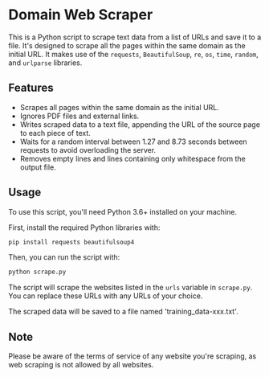 # Domain Web Scraper

This is a Python script to scrape text data from a list of URLs and save it to a file. It's designed to scrape all the pages within the same domain as the initial URL. It makes use of the `requests`, `BeautifulSoup`, `re`, `os`, `time`, `random`, and `urlparse` libraries.

## Features

- Scrapes all pages within the same domain as the initial URL.
- Ignores PDF files and external links.
- Writes scraped data to a text file, appending the URL of the source page to each piece of text.
- Waits for a random interval between 1.27 and 8.73 seconds between requests to avoid overloading the server.
- Removes empty lines and lines containing only whitespace from the output file.

## Usage

To use this script, you'll need Python 3.6+ installed on your machine.

First, install the required Python libraries with:

```bash
pip install requests beautifulsoup4
```


Then, you can run the script with:

```bash
python scrape.py
```


The script will scrape the websites listed in the `urls` variable in `scrape.py`. You can replace these URLs with any URLs of your choice.

The scraped data will be saved to a file named 'training_data-xxx.txt'. 

## Note

Please be aware of the terms of service of any website you're scraping, as web scraping is not allowed by all websites.

